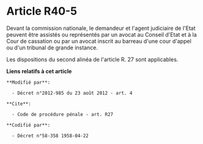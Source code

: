 # Article R40-5

Devant la commission nationale, le demandeur et l'agent judiciaire de l'Etat peuvent être assistés ou représentés par un
avocat au Conseil d'Etat et à la Cour de cassation ou par un avocat inscrit au barreau d'une cour d'appel ou d'un tribunal de
grande instance. 

Les dispositions du second alinéa de l'article R. 27 sont applicables.

**Liens relatifs à cet article**

	**Modifié par**:

	  - Décret n°2012-985 du 23 août 2012 - art. 4

	**Cite**:

	  - Code de procédure pénale - art. R27

	**Codifié par**:

	  - Décret n°58-358 1958-04-22
